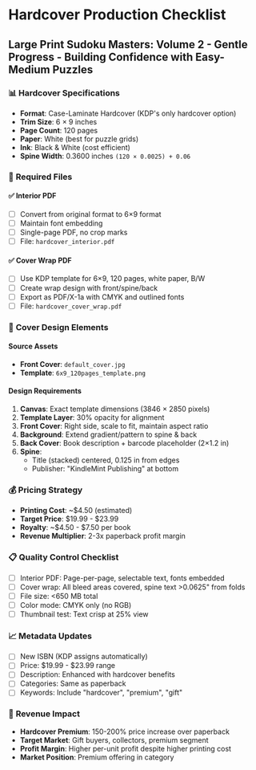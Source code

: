 # Hardcover Production Checklist
## Large Print Sudoku Masters: Volume 2 - Gentle Progress - Building Confidence with Easy-Medium Puzzles

### 📊 **Hardcover Specifications**
- **Format**: Case-Laminate Hardcover (KDP's only hardcover option)
- **Trim Size**: 6 × 9 inches
- **Page Count**: 120 pages
- **Paper**: White (best for puzzle grids)
- **Ink**: Black & White (cost efficient)
- **Spine Width**: 0.3600 inches `(120 × 0.0025) + 0.06`

### 📁 **Required Files**

#### ✅ **Interior PDF**
- [ ] Convert from original format to 6×9 format
- [ ] Maintain font embedding
- [ ] Single-page PDF, no crop marks
- [ ] File: `hardcover_interior.pdf`

#### ✅ **Cover Wrap PDF**
- [ ] Use KDP template for 6×9, 120 pages, white paper, B/W
- [ ] Create wrap design with front/spine/back
- [ ] Export as PDF/X-1a with CMYK and outlined fonts
- [ ] File: `hardcover_cover_wrap.pdf`

### 🎨 **Cover Design Elements**

#### **Source Assets**
- **Front Cover**: `default_cover.jpg`
- **Template**: `6x9_120pages_template.png`

#### **Design Requirements**
1. **Canvas**: Exact template dimensions (3846 × 2850 pixels)
2. **Template Layer**: 30% opacity for alignment
3. **Front Cover**: Right side, scale to fit, maintain aspect ratio
4. **Background**: Extend gradient/pattern to spine & back
5. **Back Cover**: Book description + barcode placeholder (2×1.2 in)
6. **Spine**:
   - Title (stacked) centered, 0.125 in from edges
   - Publisher: "KindleMint Publishing" at bottom

### 💰 **Pricing Strategy**
- **Printing Cost**: ~$4.50 (estimated)
- **Target Price**: $19.99 - $23.99
- **Royalty**: ~$4.50 - $7.50 per book
- **Revenue Multiplier**: 2-3x paperback profit margin

### 📋 **Quality Control Checklist**
- [ ] Interior PDF: Page-per-page, selectable text, fonts embedded
- [ ] Cover wrap: All bleed areas covered, spine text >0.0625" from folds
- [ ] File size: <650 MB total
- [ ] Color mode: CMYK only (no RGB)
- [ ] Thumbnail test: Text crisp at 25% view

### 📈 **Metadata Updates**
- [ ] New ISBN (KDP assigns automatically)
- [ ] Price: $19.99 - $23.99 range
- [ ] Description: Enhanced with hardcover benefits
- [ ] Categories: Same as paperback
- [ ] Keywords: Include "hardcover", "premium", "gift"

### 🎯 **Revenue Impact**
- **Hardcover Premium**: 150-200% price increase over paperback
- **Target Market**: Gift buyers, collectors, premium segment
- **Profit Margin**: Higher per-unit profit despite higher printing cost
- **Market Position**: Premium offering in category
